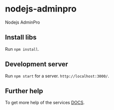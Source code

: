 # nodejs-adminpro

Nodejs AdminPro

## Install libs

Run `npm install`.

## Development server

Run `npm start` for a server. `http://localhost:3000/`. 


## Further help

To get more help of the services [DOCS](https://documenter.getpostman.com/view/1672122/SVYjSgrv).
